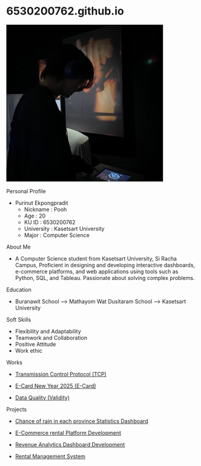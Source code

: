 # 6530200762.github.io

  ![profile](pic/profile.jpg)

Personal Profile
 - Purinut Ekpongpradit
   -  Nickname : Pooh
   -  Age : 20
   -  KU ID : 6530200762
   -  University : Kasetsart University
   -  Major : Computer Science

About Me
   - A Computer Science student from Kasetsart University, Si Racha Campus, Proficient in designing and developing interactive dashboards, e-commerce platforms, and web applications using tools such as Python, SQL, and Tableau. Passionate about solving complex problems.

Education
   - Buranawit School --> Mathayom Wat Dusitaram School --> Kasetsart University

Soft Skills
   - Flexibility and Adaptability
   - Teamwork and Collaboration
   - Positive Attitude
   - Work ethic

Works
   - [Transmission Control Protocol (TCP)](TCP)

   - [E-Card New Year 2025 (E-Card)](e-card.md)

   - [Data Quality (Validity)](validity.md)

Projects
   - [Chance of rain in each province Statistics Dashboard](https://public.tableau.com/app/profile/purinut.ekpongpradit/viz/TableauPublic_17337555752250/Homepage)
    
   - [E-Commerce rental Platform Development](https://www.figma.com/proto/NRoMOgLZe0FjwJajWnJpXr/FIgma-SA-Final?node-id=31-144&t=SeXAFoT3wauwr7Mb-1&starting-point-node-id=31%3A144)
    
   - [Revenue Analytics Dashboard Development](https://drive.google.com/drive/folders/1RywqoJUeuC6HdX0-fWFm7g5cNMzlM-HZ?usp=drive_link)
    
   - [Rental Management System](https://drive.google.com/drive/folders/1v1yTHHV9hs1tOh6nskXdUlAcnC9YaJVd?usp=sharing)

